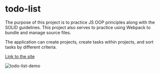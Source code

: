 # todo-list

The purpose of this project is to practice JS OOP principles along with the SOLID guidelines. This project also serves to practice using Webpack to bundle and manage source files.

The application can create projects, create tasks within projects, and sort tasks by different criteria.

[Link to the site](https://snazzy-sunshine-059182.netlify.app/)

![todo-list-demo](https://github.com/user-attachments/assets/fe1557f5-4bae-4684-b7b4-b436563d604c)
